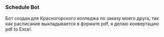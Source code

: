 ### Schedule Bot

Бот создан для Красногорского колледжа по заказу моего друга, так как расписание выкладывается в формате pdf, я делаю конвертацию pdf to Excel.

